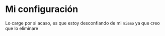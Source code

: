 # Mi configuración

Lo carge por si acaso, es que estoy desconfiando
de mi `mismo` ya que creo que lo eliminare

